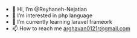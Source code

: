 - 👋 Hi, I’m @Reyhaneh-Nejatian
- 👀 I’m interested in php language
- 🌱 I’m currently learning laravel frameork
- 📫 How to reach me arghavan0121r@gmail.com

<!---
Reyhaneh-Nejatian/Reyhaneh-Nejatian is a ✨ special ✨ repository because its `README.md` (this file) appears on your GitHub profile.
You can click the Preview link to take a look at your changes.
--->
